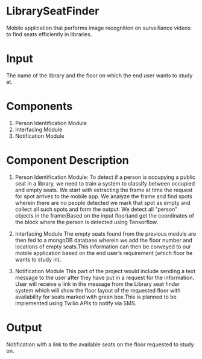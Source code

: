 # LibrarySeatFinder
Mobile application that performs image recognition on surveillance videos to find seats efficiently in libraries.

# Input
The name of the library and the floor on which the end user wants to study at.

# Components
1. Person Identification Module
2. Interfacing Module
3. Notification Module

# Component Description

1. Person Identification Module:
To detect if a person is occupying a public seat in a library, we need to train a system to classify between occupied and empty seats. We start with extracting the frame at time the request for spot arrives to the mobile app. We analyze the frame and find spots wherein there are no people detected we mark that spot as empty and collect all such spots and form the output.
We detect all "person" objects in the frame(Based on the input floor)and get the coordinates of the block where the person is detected using Tensorflow.

2. Interfacing Module
The empty seats found from the previous module are then fed to a mongoDB database wherein we add the floor number and locations of empty seats.This information can then be conveyed to our mobile application based on the end user’s requirement (which floor he wants to study in).

3. Notification Module
This part of the project would include sending a text message to the user after they have put in a request for the information. User will receive a link in the message from the Library seat finder system which will show the floor layout of the requested floor with availability for seats marked with green box.This is planned to be implemented using Twilio APIs to notify via SMS.

# Output
Notification with a link to the available seats on the floor requested to study on.






